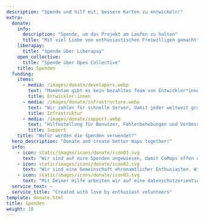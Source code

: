 ```yaml
---
description: "Spende und hilf mit, bessere Karten zu entwickeln!"
extra:
  donate:
    info:
      description: "Spende, um das Projekt am Laufen zu halten"
      title: "Mit viel Liebe von enthusiastischen Freiwilligen gemacht"
    liberapay:
      title: "Spende über Liberapay"
    open_collective:
      title: "Spende über Open Collective"
    title: Spenden
  funding:
    items:
      - media: /images/donate/developers.webp
        text: "Momentan gibt es kein bezahltes Team von Entwickler*innen, um neue Funktionen zu entwickeln und die App zu verbessern. Um das Programm kontinuierlich weiterzuentwickeln, wird ein Kernteam gebraucht."
        title: Entwickler:innen
      - media: /images/donate/infrastructure.webp
        text: "Wir zahlen für schnelle Server, damit jeder weltweit gratis und verzögerungsfrei Kartendatenaktualisierungen herunterladen kann. Das diesbezügliche Datenvolumen beläuft sich auf Hunderte Terabyte monatlich und steigt weiterhin."
        title: Infrastruktur
      - media: /images/donate/support.webp
        text: "Hilfestellung für Benutzer, Fehlerbehebungen und Verbesserung der Stabilität der App sind unsere höchsten Prioritäten. Die Liste der Anfragen und gemeldeten Fehler wächst täglich, und es gibt viele Supportanfragen im App Store, Google Play und via E-Mail."
        title: Support
    title: "Wofür werden die Spenden verwendet?"
  hero_description: "Donate and create better maps together!"
  info:
    - icon: static/images/icons/donate/icon01.svg
      text: "Wir sind auf eure Spenden angewiesen, damit CoMaps offen und gratis bleibt"
    - icon: static/images/icons/donate/icon02.svg
      text: "Wir sind eine Gemeinschaft ehrenamtlicher Enthusiasten. Wir lieben, was wir tun, und wir lieben unsere User"
    - icon: static/images/icons/donate/icon03.svg
      text: "Mit Deiner Hilfe arbeiten wir auf eine datenschutzorientierten Navigationsapp, welche die bevorzugte Wahl am Markt darstellen soll, hin"
  service_text: ~
  service_title: "Created with love by enthusiast volunteers"
template: donate.html
title: Spenden
weight: 10
---
```

